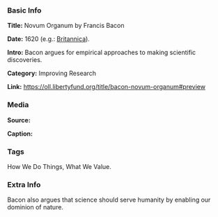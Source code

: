 ### Basic Info

**Title:** Novum Organum by Francis Bacon

**Date:** 1620 (e.g.: [Britannica](https://www.britannica.com/topic/Novum-Organum)).

**Intro:** Bacon argues for empirical approaches to making scientific discoveries.

**Category:** Improving Research

**Link:** https://oll.libertyfund.org/title/bacon-novum-organum#preview

### Media

**Source:** 

**Caption:** 

### Tags

How We Do Things, What We Value.

### Extra Info

Bacon also argues that science should serve humanity by enabling our dominion of nature.
